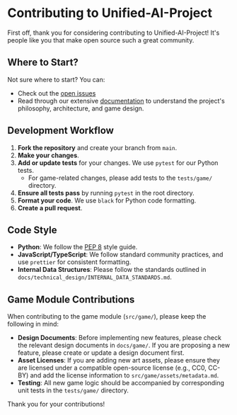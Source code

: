 # Contributing to Unified-AI-Project

First off, thank you for considering contributing to Unified-AI-Project! It's people like you that make open source such a great community.

## Where to Start?

Not sure where to start? You can:
*   Check out the [open issues](https://github.com/your-username/Unified-AI-Project/issues)
*   Read through our extensive [documentation](./docs/README.md) to understand the project's philosophy, architecture, and game design.

## Development Workflow

1.  **Fork the repository** and create your branch from `main`.
2.  **Make your changes**.
3.  **Add or update tests** for your changes. We use `pytest` for our Python tests.
    *   For game-related changes, please add tests to the `tests/game/` directory.
4.  **Ensure all tests pass** by running `pytest` in the root directory.
5.  **Format your code**. We use `black` for Python code formatting.
6.  **Create a pull request**.

## Code Style

*   **Python**: We follow the [PEP 8](https://www.python.org/dev/peps/pep-0008/) style guide.
*   **JavaScript/TypeScript**: We follow standard community practices, and use `prettier` for consistent formatting.
*   **Internal Data Structures**: Please follow the standards outlined in `docs/technical_design/INTERNAL_DATA_STANDARDS.md`.

## Game Module Contributions

When contributing to the game module (`src/game/`), please keep the following in mind:

*   **Design Documents**: Before implementing new features, please check the relevant design documents in `docs/game/`. If you are proposing a new feature, please create or update a design document first.
*   **Asset Licenses**: If you are adding new art assets, please ensure they are licensed under a compatible open-source license (e.g., CC0, CC-BY) and add the license information to `src/game/assets/metadata.md`.
*   **Testing**: All new game logic should be accompanied by corresponding unit tests in the `tests/game/` directory.

Thank you for your contributions!
